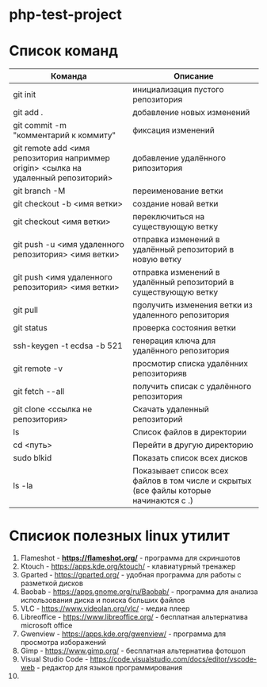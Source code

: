 # php-test-project

# Список команд 

| Команда                                                                            | Описание                                                                               | 
|------------------------------------------------------------------------------------|----------------------------------------------------------------------------------------|
| git init                                                                           | инициализация пустого репозитория                                                      |
| git add .                                                                          | добавление новых изменений                                                             |
| git commit -m "комментарий к коммиту"                                              | фиксация изменений                                                                     |
| git remote add <имя репозитория наприммер origin> <сылка на удаленный репозиторий> | добавление удалённого рипозитория                                                      |
| git branch -M                                                                      | переименование ветки                                                                   |
| git checkout -b <имя ветки>                                                        | создание новай ветки                                                                   |
| git checkout <имя ветки>                                                           | переключиться на существующую ветку                                                    |
| git push -u <имя удаленного репозитория> <имя ветки>                               | отправка изменений в удалённый репозиторий в новую ветку                               |
| git push <имя удаленного репозитория> <имя ветки>                                  | отправка изменений в удалённый репозиторий в существующую ветку                        |
| git pull                                                                           | пgолучить изменения ветки из удаленного репозитория                                    |
| git status                                                                         | проверка состояния ветки                                                               |
| ssh-keygen -t ecdsa -b 521                                                         | генерация ключа для удалённого репозитория                                             |
| git remote -v                                                                      | просмотир списка удалённих репозиторияв                                                |
| git fetch --all                                                                    | получить списак с удалённого репозитория                                               |
| git clone <ссылка не репозитория>                                                  | Скачать удаленный репозиторий                                                          |
| ls                                                                                 | Список файлов в директории                                                             |
| cd <путь>                                                                          | Перейти в другую директорию                                                            |
| sudo blkid                                                                         | Показать список всех дисков                                                            |
| ls -la                                                                             | Показывает список всех файлов в том числе и скрытых (все файлы которые начинаются с .) |


# Списиок полезных linux утилит

1. Flameshot - **https://flameshot.org/** - программа для скриншотов
2. Ktouch - https://apps.kde.org/ktouch/ - клавиатурный тренажер
3. Gparted - https://gparted.org/ - удобная программа для работы с разметкой дисков
4. Baobab - https://apps.gnome.org/ru/Baobab/ - программа для анализа использования диска и поиска больших файлов
5. VLC - https://www.videolan.org/vlc/ - медиа плеер
6. Libreoffice - https://www.libreoffice.org/ - бесплатная альтернатива microsoft office
7. Gwenview - https://apps.kde.org/gwenview/ - программа для просмотра изборажений
8. Gimp - https://www.gimp.org/ - бесплатная альтернатива фотошоп
9. Visual Studio Code - https://code.visualstudio.com/docs/editor/vscode-web - редактор для языков программирования
10. 